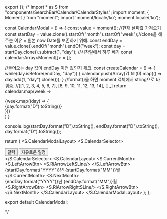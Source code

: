export {};
/*
import * as S from "components/SearchBar/Calendar/CalendarStyles";
import moment, { Moment } from "moment";
import 'moment/locale/ko';
moment.locale('ko');

const CalendarModal = () => {
  const value = moment(); //현재 날짜값 가져오기
  const startDay = value.clone().startOf("month").startOf("week");//clone을 해주는 이유 = 원본 now Date를 보존하기 위해.
  const endDay = value.clone().endOf("month").endOf("week");
  const day = startDay.clone().subtract(1, "day"); //시작일에서 하루 빼기
  const calendar:Array<Moment[]> = [];

  //들어오는 day 값이 endDay 이전 값인지 체크.
  const createCalendar = () => {
    while(day.isBefore(endDay, "day")) {
      calendar.push(Array(7).fill(0).map(() => day.add(1, "day").clone()));
    }
    //format()을 하면 moment 객체에서 string으로 바꿔줌.
    //[[1, 2, 3, 4, 5, 6, 7], [8, 9, 10, 11, 12, 13, 14], [],,]
    return calendar.map(week =>
      <div className="calendar">
        {week.map((day) => {
          <div>{day.format("D").toString()}</div>
      })}
      </div>
    )
  }

  console.log(startDay.format("D").toString(), endDay.format("D").toString(), day.format("D").toString());

  return (
    <S.CalendarModalLayout>
      <S.CalendarSelector>
        <div>
          <button>달력</button>
          <button>자유로운 일정</button>
        </div>
      </S.CalendarSelector>
      <S.CalendarLayout>
        <S.CurrentMonth>
          <div>
            <S.LeftArrowBtn>
              <S.RiArrowLeftSLine/>
            </S.LeftArrowBtn>
            <div className="year_and_month">{startDay.format("YYYY")}년 {startDay.format("MM")}월</div>
          </div>
        </S.CurrentMonth>
        <S.NextMonth>
          <div>
            <div className="year_and_month">{endDay.format("YYYY")}년 {endDay.format("MM")}월</div>
            <S.RightArrowBtn>
              <S.RiArrowRightSLine/>
            </S.RightArrowBtn>
          </div>
        </S.NextMonth>
      </S.CalendarLayout>
    </S.CalendarModalLayout>
  );
};

export default CalendarModal;

*/